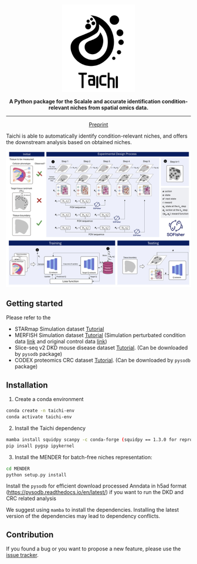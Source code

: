 <div align="center">
<img src="https://github.com/C0nc/TAICHI/blob/main/fig/logo.png" width="200px">

**A Python package for the Scalale and accurate identification condition-relevant niches from spatial omics data.**

---

<p align="center">
  <a href="https://doi.org/10.1101/2024.05.30.596656" target="_blank">Preprint</a>
</p>

</div>

Taichi is able to automatically identify condition-relevant niches, and offers the downstream analysis based on obtained niches.
</p>
<p align="center">
  <img src="https://github.com/Heathcliff-Ng/SOFisher/blob/main/fig/pipeline.jpg" width="800px">
</p>

## Getting started




Please refer to the  
- STARmap Simulation dataset [Tutorial][link-tutorial_1] 
- MERFISH Simulation dataset [Tutorial][link-tutorial_4] (Simulation perturbated condition data  <a href="https://drive.google.com/file/d/18GGKFVeZfD1hsl17hEdRoHFLspfGd4Se/view?usp=drive_link" target="_blank">link</a> and original control data <a href="https://drive.google.com/file/d/1x5WxAU89JtnwioU4YUKAvOdTlnLj-kxq/view?usp=sharing" target="_blank">link</a>)
- Slice-seq v2 DKD mouse disease dataset [Tutorial][link-tutorial_2]. (Can be downloaded by `pysodb` package)
- CODEX proteomics CRC dataset [Tutorial][link-tutorial_3]. (Can be downloaded by `pysodb` package)

## Installation

1. Create a conda environment
```bash
conda create -n taichi-env
conda activate taichi-env
```
2. Install the Taichi dependency
```bash
mamba install squidpy scanpy -c conda-forge (squidpy == 1.3.0 for reproducing CCI in manuscript)
pip insall pygsp ipykernel
```
3. Install the MENDER for batch-free niches representation:
```bash
cd MENDER
python setup.py install
```

Install the `pysodb` for efficient download processed Anndata in h5ad format (https://pysodb.readthedocs.io/en/latest/) if you want to run the DKD and CRC related analysis

We suggest using `mamba` to install the dependencies.
Installing the latest version of the dependencies may lead to dependency conflicts.

## Contribution

If you found a bug or you want to propose a new feature, please use the [issue tracker][issue-tracker].

[issue-tracker]: https://github.com/Heathcliff-Ng/SOFisher/issues
[link-docs]: https://cellcharter.readthedocs.io
[link-api]: https://cellcharter.readthedocs.io/en/latest/api.html
[link-tutorial_1]: https://github.com/C0nc/TAICHI/blob/main/Tutorial.ipynb
[link-tutorial_2]: https://github.com/C0nc/TAICHI/blob/main/DKD_analysis.ipynb
[link-tutorial_3]: https://github.com/C0nc/TAICHI/blob/main/crc_analysis.ipynb
[link-tutorial_4]: https://github.com/C0nc/TAICHI/blob/main/merfish_analysis.ipynb
